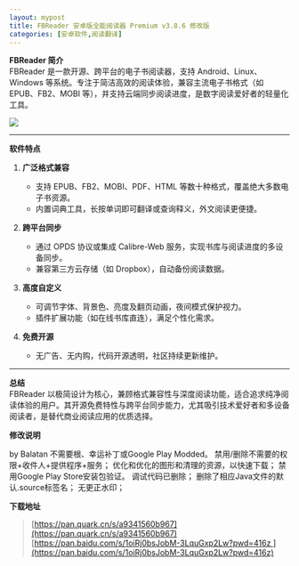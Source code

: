 ```yaml
---
layout: mypost
title: FBReader 安卓版全能阅读器 Premium v3.8.6 修改版
categories: [安卓软件,阅读翻译]
---
```


**FBReader 简介**  
FBReader 是一款开源、跨平台的电子书阅读器，支持 Android、Linux、Windows 等系统。专注于简洁高效的阅读体验，兼容主流电子书格式（如 EPUB、FB2、MOBI 等），并支持云端同步阅读进度，是数字阅读爱好者的轻量化工具。

![](https://gcore.jsdelivr.net/gh/jikcc/jikcc.github.io/IMG/20250325164536024.jpg)

---

**软件特点**  
1. **广泛格式兼容**  
   - 支持 EPUB、FB2、MOBI、PDF、HTML 等数十种格式，覆盖绝大多数电子书资源。  
   - 内置词典工具，长按单词即可翻译或查询释义，外文阅读更便捷。  

2. **跨平台同步**  
   - 通过 OPDS 协议或集成 Calibre-Web 服务，实现书库与阅读进度的多设备同步。  
   - 兼容第三方云存储（如 Dropbox），自动备份阅读数据。  

3. **高度自定义**  
   - 可调节字体、背景色、亮度及翻页动画，夜间模式保护视力。  
   - 插件扩展功能（如在线书库直连），满足个性化需求。  

4. **免费开源**  
   - 无广告、无内购，代码开源透明，社区持续更新维护。  

--- 


**总结**  
FBReader 以极简设计为核心，兼顾格式兼容性与深度阅读功能，适合追求纯净阅读体验的用户。其开源免费特性与跨平台同步能力，尤其吸引技术爱好者和多设备阅读者，是替代商业阅读应用的优质选择。

**修改说明**  

by Balatan
不需要根、幸运补丁或Google Play Modded。
禁用/删除不需要的权限+收件人+提供程序+服务；
优化和优化的图形和清理的资源，以快速下载；
禁用Google Play Store安装包验证。
调试代码已删除；
删除了相应Java文件的默认.source标签名；
无更正水印；

**下载地址**  

> [https://pan.quark.cn/s/a9341560b967](https://pan.quark.cn/s/a9341560b967)
> [https://pan.baidu.com/s/1oiRj0bsJobM-3LquGxp2Lw?pwd=416z ](https://pan.baidu.com/s/1oiRj0bsJobM-3LquGxp2Lw?pwd=416z)



